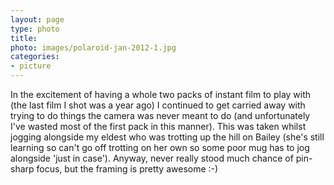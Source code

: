 ```yaml
---
layout: page
type: photo
title: 
photo: images/polaroid-jan-2012-1.jpg
categories: 
- picture
---
```

In the excitement of having a whole two packs of instant film to play with (the last film I shot was a year ago) I continued to get carried away with trying to do things the camera was never meant to do (and unfortunately I've wasted most of the first pack in this manner). This was taken whilst jogging alongside my eldest who was trotting up the hill on Bailey (she's still learning so can't go off trotting on her own so some poor mug has to jog alongside 'just in case'). Anyway, never really stood much chance of pin-sharp focus, but the framing is pretty awesome :-)

